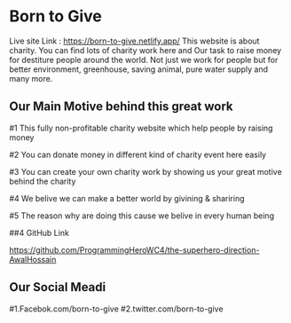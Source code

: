 # Born to Give

Live site Link : https://born-to-give.netlify.app/
This website is about charity. You can find lots of charity work here and Our task to raise money for destiture people around the world. Not just we work for people but for better environment, greenhouse, saving animal, pure water supply and many more.

## Our Main Motive behind this great work

#1 This fully non-profitable charity website which help people by raising money

#2 You can donate money in different kind of charity event here easily

#3 You can create your own charity work by showing us your great motive behind the charity

#4 We belive we can make a better world by givining & shariring

#5 The reason why are doing this cause we belive in every human being

##4 GitHub Link

https://github.com/ProgrammingHeroWC4/the-superhero-direction-AwalHossain

## Our Social Meadi

#1.Facebok.com/born-to-give
#2.twitter.com/born-to-give
